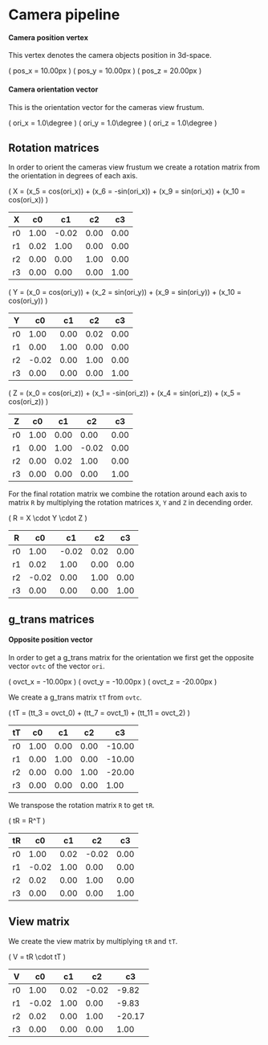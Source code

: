 # Camera pipeline

#### Camera position vertex

This vertex denotes the camera objects position in 3d-space.

\( pos_x = 10.00px \)
\( pos_y = 10.00px \)
\( pos_z = 20.00px \)

#### Camera orientation vector

This is the orientation vector for the cameras view frustum.

\( ori_x = 1.0\degree \)
\( ori_y = 1.0\degree \)
\( ori_z = 1.0\degree \)

## Rotation matrices

In order to orient the cameras view frustum we create a rotation matrix from the orientation in degrees of each axis.

\( X = (x_5 = cos(ori_x)) + (x_6 = -sin(ori_x)) + (x_9 = sin(ori_x)) + (x_10 = cos(ori_x)) \)

X  |  c0   |  c1   |  c2   |  c3
---|-------|-------|-------|-------
r0 |  1.00 | -0.02 |  0.00 |  0.00
r1 |  0.02 |  1.00 |  0.00 |  0.00
r2 |  0.00 |  0.00 |  1.00 |  0.00
r3 |  0.00 |  0.00 |  0.00 |  1.00


 \( Y = (x_0 = cos(ori_y)) + (x_2 = sin(ori_y)) + (x_9 = sin(ori_y)) + (x_10 = cos(ori_y)) \)

Y  |  c0   |  c1   |  c2   |  c3
---|-------|-------|-------|-------
r0 |  1.00 |  0.00 |  0.02 |  0.00
r1 |  0.00 |  1.00 |  0.00 |  0.00
r2 | -0.02 |  0.00 |  1.00 |  0.00
r3 |  0.00 |  0.00 |  0.00 |  1.00


 \( Z = (x_0 = cos(ori_z)) + (x_1 = -sin(ori_z)) + (x_4 = sin(ori_z)) + (x_5 = cos(ori_z)) \)

Z  |  c0   |  c1   |  c2   |  c3
---|-------|-------|-------|-------
r0 |  1.00 |  0.00 |  0.00 |  0.00
r1 |  0.00 |  1.00 | -0.02 |  0.00
r2 |  0.00 |  0.02 |  1.00 |  0.00
r3 |  0.00 |  0.00 |  0.00 |  1.00


For the final rotation matrix we combine the rotation around each axis to matrix `R` by multiplying the rotation matrices `X`, `Y` and `Z` in decending order.


 \( R = X \cdot Y \cdot Z \)

R  |  c0   |  c1   |  c2   |  c3
---|-------|-------|-------|-------
r0 |  1.00 | -0.02 |  0.02 |  0.00
r1 |  0.02 |  1.00 |  0.00 |  0.00
r2 | -0.02 |  0.00 |  1.00 |  0.00
r3 |  0.00 |  0.00 |  0.00 |  1.00


## g_trans matrices

#### Opposite position vector

In order to get a g_trans matrix for the orientation we first get the opposite vector `ovtc` of the vector `ori`.

\( ovct_x = -10.00px \)
\( ovct_y = -10.00px \)
\( ovct_z = -20.00px \)

We create a g_trans matrix `tT` from `ovtc`.


 \( tT = (tt_3 = ovct_0) + (tt_7 = ovct_1) + (tt_11 = ovct_2) \)

tT  |  c0   |  c1   |  c2   |  c3
---|-------|-------|-------|-------
r0 |  1.00 |  0.00 |  0.00 | -10.00
r1 |  0.00 |  1.00 |  0.00 | -10.00
r2 |  0.00 |  0.00 |  1.00 | -20.00
r3 |  0.00 |  0.00 |  0.00 |  1.00


We transpose the rotation matrix `R` to get `tR`.


 \( tR = R^T \)

tR  |  c0   |  c1   |  c2   |  c3
---|-------|-------|-------|-------
r0 |  1.00 |  0.02 | -0.02 |  0.00
r1 | -0.02 |  1.00 |  0.00 |  0.00
r2 |  0.02 |  0.00 |  1.00 |  0.00
r3 |  0.00 |  0.00 |  0.00 |  1.00


## View matrix

We create the view matrix by multiplying `tR` and `tT`.


 \( V = tR \cdot tT \)

V  |  c0   |  c1   |  c2   |  c3
---|-------|-------|-------|-------
r0 |  1.00 |  0.02 | -0.02 | -9.82
r1 | -0.02 |  1.00 |  0.00 | -9.83
r2 |  0.02 |  0.00 |  1.00 | -20.17
r3 |  0.00 |  0.00 |  0.00 |  1.00